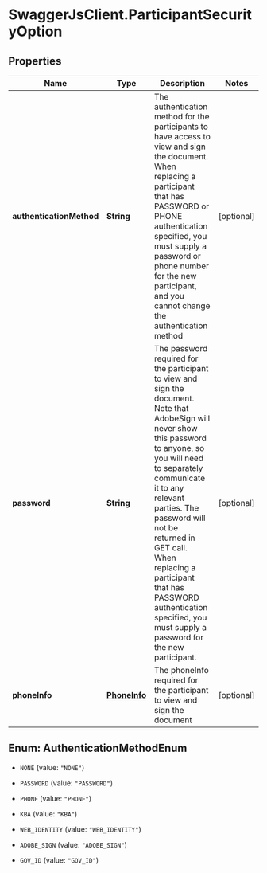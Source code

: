 # SwaggerJsClient.ParticipantSecurityOption

## Properties
Name | Type | Description | Notes
------------ | ------------- | ------------- | -------------
**authenticationMethod** | **String** | The authentication method for the participants to have access to view and sign the document. When replacing a participant that has PASSWORD or PHONE authentication specified, you must supply a password or phone number for the new participant, and you cannot change the authentication method | [optional] 
**password** | **String** | The password required for the participant to view and sign the document. Note that AdobeSign will never show this password to anyone, so you will need to separately communicate it to any relevant parties. The password will not be returned in GET call. When replacing a participant that has PASSWORD authentication specified, you must supply a password for the new participant. | [optional] 
**phoneInfo** | [**PhoneInfo**](PhoneInfo.md) | The phoneInfo required for the participant to view and sign the document | [optional] 


<a name="AuthenticationMethodEnum"></a>
## Enum: AuthenticationMethodEnum


* `NONE` (value: `"NONE"`)

* `PASSWORD` (value: `"PASSWORD"`)

* `PHONE` (value: `"PHONE"`)

* `KBA` (value: `"KBA"`)

* `WEB_IDENTITY` (value: `"WEB_IDENTITY"`)

* `ADOBE_SIGN` (value: `"ADOBE_SIGN"`)

* `GOV_ID` (value: `"GOV_ID"`)




